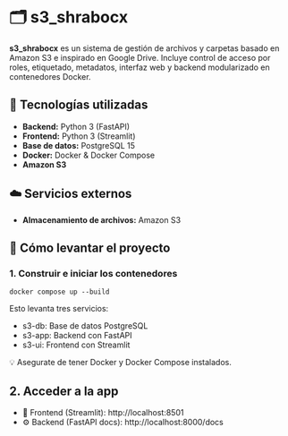 ﻿# 🗂️ s3_shrabocx

**s3_shrabocx** es un sistema de gestión de archivos y carpetas basado en Amazon S3 e inspirado en Google Drive. Incluye control de acceso por roles, etiquetado, metadatos, interfaz web y backend modularizado en contenedores Docker.

## 🚀 Tecnologías utilizadas

- **Backend:** Python 3 (FastAPI)
- **Frontend:** Python 3 (Streamlit)
- **Base de datos:** PostgreSQL 15
- **Docker:** Docker & Docker Compose
- **Amazon S3**

## ☁️ Servicios externos
- **Almacenamiento de archivos:** Amazon S3

## 🐳 Cómo levantar el proyecto
### 1. Construir e iniciar los contenedores
``docker compose up --build``

Esto levanta tres servicios:

- s3-db: Base de datos PostgreSQL
- s3-app: Backend con FastAPI
- s3-ui: Frontend con Streamlit

💡 Asegurate de tener Docker y Docker Compose instalados.

## 2. Acceder a la app
- 📂 Frontend (Streamlit): http://localhost:8501
- ⚙️ Backend (FastAPI docs): http://localhost:8000/docs
